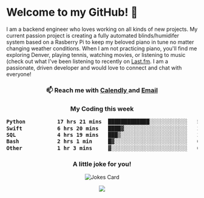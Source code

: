 <h1> Welcome to my GitHub! 👋 </h1>


  I am a backend engineer who loves working on all kinds of new projects. My current passion project is creating a fully automated blinds/humidifer system based on a Rasberry Pi to keep my beloved piano in tune no matter changing weather conditions. When I am not practicing piano, you'll find me exploring Denver, playing tennis, watching movies, or listening to music (check out what I've been listening to recently on [Last.fm](https://www.last.fm/user/mballa000). I am a passionate, driven developer and would love to connect and chat with everyone!

<h3 align = "center"> 📫 Reach me with <a href = "https://calendly.com/msbrandt00/30min"> Calendly </a> and <a href="mailto:msbrandt00@gmail.com">Email</a> 
 </h3>


 
<div align = "center"
[![Anurag's GitHub stats](https://github-readme-stats.vercel.app/api?username=mbrandt00)](https://github.com/anuraghazra/github-readme-stats)
          </div>
<h3 align="center">
  My Coding this week
<!--START_SECTION:waka-->

```txt
Python          17 hrs 21 mins  █████████████░░░░░░░░░░░░   51.82 %
Swift           6 hrs 20 mins   ████▓░░░░░░░░░░░░░░░░░░░░   18.92 %
SQL             4 hrs 19 mins   ███▒░░░░░░░░░░░░░░░░░░░░░   12.89 %
Bash            2 hrs 1 min     █▓░░░░░░░░░░░░░░░░░░░░░░░   06.05 %
Other           1 hr 3 mins     ▓░░░░░░░░░░░░░░░░░░░░░░░░   03.14 %
```

<!--END_SECTION:waka-->

### A little joke for you!

![Jokes Card](https://readme-jokes.vercel.app/api?hideBorder)

<a href="https://www.linkedin.com/in/mbrandt00/"><img src="https://img.shields.io/badge/linkedin-%230077B5.svg?&style=for-the-badge&logo=linkedin&logoColor=white" /></a>
